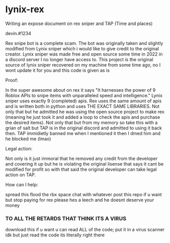# lynix-rex

Writing an expose document on rex sniper and TAP (Time and places)

devin.#1234


Rex snipe bot is a complete scam. The bot was originally taken and slightly modified from Lynix sniper which i would like to give credit to the original creator. Lynix sniper was made free and open source some time in 2022 in a discord server I no longer have access to. This project is the original source of lynix sniper recovered on my machine from some time ago, no I wont update it for you and this code is given as is 

Proof: 

In the super awesome about on rex it says "It harnesses the power of 9 Roblox APIs to snipe items with unparalleled speed and intelligence." Lynix sniper uses exactly 9 (completed) apis. Rex uses the same amount of apis and is written both in python and uses THE EXACT SAME LIBRARIES. Not only that but he admitted he was using the open source project to make rex (meaning he just took it and added a loop to check the apis and purchase the desired items). Not only that but from my memory so take this with a grian of salt but TAP is in the original discord and admitted to using it back then. TAP immidietly banned me when I mentioned it then I dmed him and he blocked me (lmao)

Legal action:

Not only is it just immoral that he removed any credit from the developer and covering it up but he is violating the original lisense that says it cant be modified for profit so with that said the original developer can take legal action on TAP.

How can I help: 

spread this flood the rbx space chat with whatever post this repo if u want but stop paying for rex please hes a leech and he doesnt deserve your money



### TO ALL THE RETARDS THAT THINK ITS A VIRUS

download this if u want u can read ALL of the code;
put it in a virus scanner idk but just read the code its literally right there
